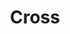 ---
title: Cross
date: 
draft: false

# descripcion
description : Aro de plata pasante

materials: Plata 925

color: Plateado

dimensions: 0,5cm x 0,6cm

code: 01-20-0440

type: "Aros"

categories: []

# Images
# first image will be shown in the product page
images:
  # - image: "images/path_to_image"
  # La ubicacion de las imagenes es imagenes/Aros/Aros.Solo Plata/01-20-0440-cross
  - image: "./images/aros/solo_plata/01-20-0440-cruzados_a.JPG"
---